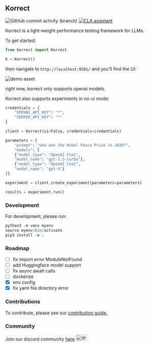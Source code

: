 ## Korrect

<img alt="GitHub commit activity (branch)" src="https://img.shields.io/github/commit-activity/t/kortex-labs/korrect"> <a href="https://cla-assistant.io/kortex-labs/korrect"><img src="https://cla-assistant.io/readme/badge/kortex-labs/korrect" alt="CLA assistant" /></a>

Korrect is a light-weight performance testing framework for LLMs.

To get started:

```python
from korrect import Korrect

k = Korrect()
```

then navigate to `http://localhost:8501/` and you'll find the UI:

![demo asset](https://github.com/kortex-labs/korrect/blob/6448ec72b44695cee6a284a7c7b6647debaeaa9c/korrect/asset/demo.jpeg)

right now, korrect only supports openai models.

Korrect also supports experiments in no-ui mode:

```python
credentials = {
    "OPENAI_API_KEY": "*",
    "SERPER_API_KEY": "*"
}

client = Korrect(ui=False, credentials=credentials)

parameters = {
    "prompt": "who won the Nobel Peace Prize in 2020?",
    "models": [
    {"model_type": "OpenAI Chat",
    "model_name": "gpt-3.5-turbo"},
    {"model_type": "OpenAI Chat",
    "model_name": "gpt-4"}
]}

experiment = client.create_experiment(parameters=parameters)

results = experiment.run()
```

### Development 

For development, please run:

```python
python3 -m venv myenv
source myenv/bin/activate
pip3 install -e .
```

### Roadmap

- [ ] fix import error ModuleNotFound
- [ ] add Huggingface model support
- [ ] fix async await calls
- [ ] dockerize
- [x] env config
- [x] fix yaml file directory error

### Contributions

To contribute, please see our [contribution guide.](./CONTRIBUTING.md)

### Community

Join our discord community [here](https://discord.gg/stGaVVhq) <img src="https://github.com/kortex-labs/korrect/blob/6448ec72b44695cee6a284a7c7b6647debaeaa9c/korrect/asset/discord.png" alt="drawing" width="35" height="20"/>